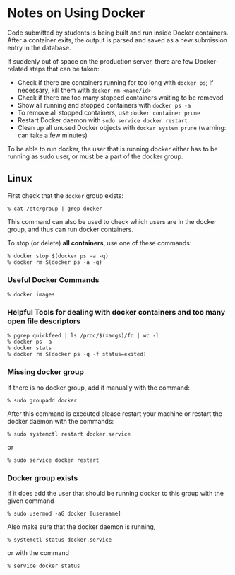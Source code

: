 # Notes on Using Docker

Code submitted by students is being built and run inside Docker containers.
After a container exits, the output is parsed and saved as a new submission entry in the database.

If suddenly out of space on the production server, there are few Docker-related steps that can be taken:

- Check if there are containers running for too long with `docker ps`; if necessary, kill them with `docker rm <name/id>`
- Check if there are too many stopped containers waiting to be removed
- Show all running and stopped containers with `docker ps -a`
- To remove all stopped containers, use `docker container prune`
- Restart Docker daemon with `sudo service docker restart`
- Clean up all unused Docker objects with `docker system prune` (warning: can take a few minutes)

To be able to run docker, the user that is running docker either has to be running as sudo user, or must be a part of the docker group.

## Linux

First check that the `docker` group exists:

```console
% cat /etc/group | grep docker
```

This command can also be used to check which users are in the docker group, and thus can run docker containers.

To stop (or delete) **all containers**, use one of these commands:

```console
% docker stop $(docker ps -a -q)
% docker rm $(docker ps -a -q)
```

### Useful Docker Commands

```console
% docker images
```

### Helpful Tools for dealing with docker containers and too many open file descriptors

```console
% pgrep quickfeed | ls /proc/$(xargs)/fd | wc -l
% docker ps -a
% docker stats
% docker rm $(docker ps -q -f status=exited)
```

### Missing docker group

If there is no docker group, add it manually with the command:

```console
% sudo groupadd docker
```

After this command is executed please restart your machine or restart the docker daemon with the commands:

```console
% sudo systemctl restart docker.service
```

or

```console
% sudo service docker restart
```

### Docker group exists

If it does add the user that should be running docker to this group with the given command

```console
% sudo usermod -aG docker [username]
```

Also make sure that the docker daemon is running,

```console
% systemctl status docker.service
```

or with the command

```console
% service docker status
```
